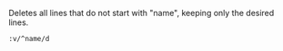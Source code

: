 Deletes all lines that do not start with "name", keeping only the desired lines.
```bash
:v/^name/d
```
